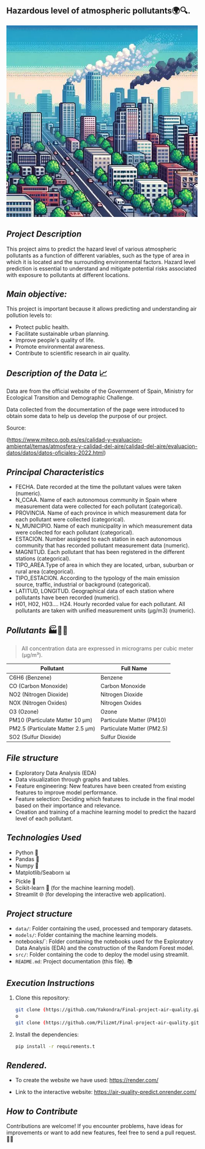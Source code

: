 **Hazardous level of atmospheric pollutants🌍🔍**.
---
![Logo](polucion.jpg)

## *Project Description*

This project aims to predict the hazard level of various atmospheric pollutants as a function of different variables, such as the type of area in which it is located and the surrounding environmental factors. Hazard level prediction is essential to understand and mitigate potential risks associated with exposure to pollutants at different locations.


## *Main objective:*

This project is important because it allows predicting and understanding air pollution levels to:

- Protect public health.
- Facilitate sustainable urban planning.
- Improve people's quality of life.
- Promote environmental awareness.
- Contribute to scientific research in air quality.

## *Description of the Data* 📈

Data are from the official website of the Government of Spain, Ministry for Ecological Transition and Demographic Challenge.

Data collected from the documentation of the page were introduced to obtain some data to help us develop the purpose of our project.

Source: 

(https://www.miteco.gob.es/es/calidad-y-evaluacion-ambiental/temas/atmosfera-y-calidad-del-aire/calidad-del-aire/evaluacion-datos/datos/datos-oficiales-2022.html)


## *Principal Characteristics*

- FECHA. Date recorded at the time the pollutant values were taken (numeric).
- N_CCAA. Name of each autonomous community in Spain where measurement data were collected for each pollutant (categorical).
- PROVINCIA. Name of each province in which measurement data for each pollutant were collected (categorical).
- N_MUNICIPIO. Name of each municipality in which measurement data were collected for each pollutant (categorical).
- ESTACION. Number assigned to each station in each autonomous community that has recorded pollutant measurement data (numeric).
- MAGNITUD. Each pollutant that has been registered in the different stations (categorical).
- TIPO_AREA.Type of area in which they are located, urban, suburban or rural area (categorical).
- TIPO_ESTACION. According to the typology of the main emission source, traffic, industrial or background (categorical).
- LATITUD, LONGITUD. Geographical data of each station where pollutants have been recorded (numeric).
- H01, H02, H03.... H24. Hourly recorded value for each pollutant. All pollutants are taken with unified measurement units (µg/m3) (numeric).

## *Pollutants* 🏭💨🚗

> All concentration data are expressed in micrograms per cubic meter (μg/m³).

| Pollutant                            | Full Name            |
|---------------------------------------|-----------------------------------|
| С6Н6 (Benzene)                        | Benzene                           |
| CO (Carbon Monoxide)                  | Carbon Monoxide                   |
| NO2 (Nitrogen Dioxide)                | Nitrogen Dioxide                  |
| NOX (Nitrogen Oxides)                 | Nitrogen Oxides                   |
| O3 (Ozone)                            | Ozone                             |
| PM10 (Particulate Matter 10 μm)       | Particulate Matter (PM10)         |
| PM2.5 (Particulate Matter 2.5 μm)     | Particulate Matter (PM2.5)        |
| SO2 (Sulfur Dioxide)                  | Sulfur Dioxide                    |


## *File structure*

- Exploratory Data Analysis (EDA)
- Data visualization through graphs and tables.  
- Feature engineering: New features have been created from existing features to improve model performance.
- Feature selection: Deciding which features to include in the final model based on their importance and relevance.
- Creation and training of a machine learning model to predict the hazard level of each pollutant.

## *Technologies Used*

- Python 🐍
- Pandas 🐼
- Numpy 🧮
- Matplotlib/Seaborn 📊
- Pickle 🥒
- Scikit-learn 🤖 (for the machine learning model).
- Streamlit 🌐 (for developing the interactive web application).

## *Project structure*

- `data/`: Folder containing the used, processed and temporary datasets.
- `models/`: Folder containing the machine learning models.
- notebooks/`: Folder containing the notebooks used for the Exploratory Data Analysis (EDA) and the construction of the Random Forest model.
- `src/`: Folder containing the code to deploy the model using streamlit.
- `README.md`: Project documentation (this file). 📚

## *Execution Instructions*

1. Clone this repository:

   ````bash
   git clone (https://github.com/Yakondra/Final-project-air-quality.git)
   o
   git clone (https://github.com/Pilizmt/Final-project-air-quality.git)

2. Install the dependencies:

    ````bash
    pip install -r requirements.t

## *Rendered*. 

- To create the website we have used: https://render.com/

- Link to the interactive website: https://air-quality-predict.onrender.com/

## *How to Contribute*

Contributions are welcome! If you encounter problems, have ideas for improvements or want to add new features, feel free to send a pull request. 🤝🚀

